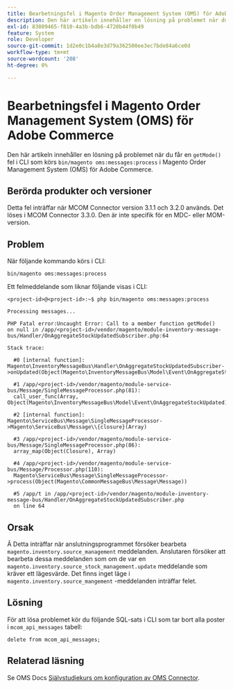 ```yaml
---
title: Bearbetningsfel i Magento Order Management System (OMS) för Adobe Commerce
description: Den här artikeln innehåller en lösning på problemet när du får ett "getMode()"-fel i CLI som körs "bin/magento oms:messages:i Magento Order Management System (OMS) för Adobe Commerce.
exl-id: 83089465-f810-4a3b-bdb6-4720b44f0b49
feature: System
role: Developer
source-git-commit: 1d2e0c1b4a8e3d79a362500ee3ec7bde84a6ce0d
workflow-type: tm+mt
source-wordcount: '208'
ht-degree: 0%

---
```


# Bearbetningsfel i Magento Order Management System (OMS) för Adobe Commerce

Den här artikeln innehåller en lösning på problemet när du får en `getMode()` fel i CLI som körs `bin/magento oms:messages:process` i Magento Order Management System (OMS) för Adobe Commerce.

## Berörda produkter och versioner

Detta fel inträffar när MCOM Connector version 3.1.1 och 3.2.0 används. Det löses i MCOM Connector 3.3.0. Den är inte specifik för en MDC- eller MOM-version.

## Problem

När följande kommando körs i CLI:

`bin/magento oms:messages:process`

Ett felmeddelande som liknar följande visas i CLI:

```
<project-id>@<project-id>:~$ php bin/magento oms:messages:process

Processing messages...

PHP Fatal error:Uncaught Error: Call to a member function getMode()
on null in /app/<project-id>/vendor/magento/module-inventory-message-bus/Handler/OnAggregateStockUpdatedSubscriber.php:64

Stack trace:

  #0 [internal function]: Magento\InventoryMessageBus\Handler\OnAggregateStockUpdatedSubscriber->onUpdated(Object(Magento\InventoryMessageBus\Model\Event\OnAggregateStockUpdated))

  #1 /app/<project-id>/vendor/magento/module-service-bus/Message/SingleMessageProcessor.php(81):
  call_user_func(Array, Object(Magento\InventoryMessageBus\Model\Event\OnAggregateStockUpdated))

  #2 [internal function]: Magento\ServiceBus\Message\SingleMessageProcessor->Magento\ServiceBus\Message\\{closure}(Array)

  #3 /app/<project-id>/vendor/magento/module-service-bus/Message/SingleMessageProcessor.php(86):
  array_map(Object(Closure), Array)

  #4 /app/<project-id>/vendor/magento/module-service-bus/Message/Processor.php(110):
  Magento\ServiceBus\Message\SingleMessageProcessor->process(Object(Magento\CommonMessageBus\Message\Message))

  #5 /app/t in /app/<project-id>/vendor/magento/module-inventory-message-bus/Handler/OnAggregateStockUpdatedSubscriber.php
  on line 64
```

## Orsak

Â Detta inträffar när anslutningsprogrammet försöker bearbeta `magento.inventory.source_management` meddelanden. Anslutaren försöker att bearbeta dessa meddelanden som om de var en `magento.inventory.source_stock_management.update` meddelande som kräver ett lägesvärde. Det finns inget läge i `magento.inventory.source_mangement` -meddelanden inträffar felet.

## Lösning

För att lösa problemet kör du följande SQL-sats i CLI som tar bort alla poster i `mcom_api_messages` tabell:

`delete from mcom_api_messages;`

## Relaterad läsning

Se OMS Docs [Självstudiekurs om konfiguration av OMS Connector](https://omsdocs.magento.com/en/integration/connector/setup-tutorial/).
